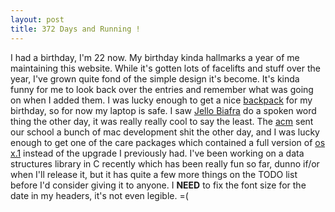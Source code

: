 ```yaml
--- 
layout: post
title: 372 Days and Running !
---
```

I had a birthday, I'm 22 now.  My birthday kinda hallmarks a year of me maintaining 
this website.  While it's gotten lots of facelifts and stuff over the year, I've grown quite 
fond of the simple design it's become.  It's kinda funny for me to look back over the 
entries and remember what was going on when I added them.  I was lucky enough to 
get a nice <a 
HREF="http://www.spireusa.com/products/mac/icon/icon.htm">backpack</a> for my 
birthday, so for now my laptop is safe.  I saw <a 
HREF="http://www.alternativetentacles.com/">Jello Biafra</a> do a spoken word 
thing the other day, it was really really cool to say the least.  The <a 
HREF="http://www.acm.org">acm</a> sent our school a bunch of mac development 
shit the other day, and I was lucky enough to get one of the care packages which 
contained a full version of <a href="http://www.apple.com/macosx/">os x.1</a> 
instead of the upgrade I previously had.  I've been working on a data structures 
library in C recently which has been really fun so far, dunno if/or when I'll release it, 
but it has quite a few more things on the TODO list before I'd consider giving it to 
anyone.  I <B>NEED</B> to fix the font size for the date in my headers, it's not even 
legible. =(
